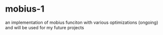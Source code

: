 # mobius-1
an implementation of mobius funciton with various optimizations (ongoing) and will be used for my future projects

